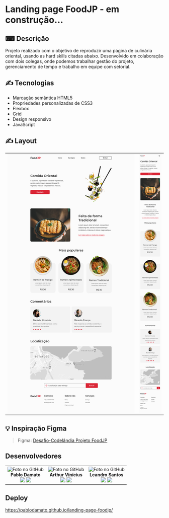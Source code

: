 # Landing page FoodJP - em construção...

## ⌨ Descrição

Projeto realizado com o objetivo de reproduzir uma página de culinária oriental, usando as hard skills citadas abaixo. Desenvolvido em colaboração com dois colegas, onde podemos trabalhar gestão do projeto, gerenciamento de tempo e trabalho em equipe com setorial.

## ✍️ Tecnologias

- Marcação semântica HTML5
- Propriedades personalizadas de CSS3
- Flexbox
- Grid
- Design responsivo
- JavaScript

## ✍️ Layout

<table>
  <tr>
    <td align="center"><img src="./assets/img/layout-desktop.png" alt="layout-desktop"></td>
    <td align="center"><img src="./assets/img/layout-mobile.png" alt="layout-mobile"></td>
  </tr>
</table>

</html>

## 💡 Inspiração Figma

> Figma: <a href="https://www.figma.com/file/Yb9IBH56g7T1hdIyZ3BMNO/Desafios---Codel%C3%A2ndia?node-id=107523-1216&t=5FQIRJ6yv9EY25yy-0">Desafio-Codelândia Projeto FoodJP</a>

## Desenvolvedores

<table align="center">
  <tr>
    <td align="center">
      <div>
        <img src="https://avatars.githubusercontent.com/u/75569069?v=4" width="120px;" alt="Foto no GitHub" class="profile"/><br>
          <b> Pablo Damato </b><br>
            <a href="https://www.linkedin.com/in/pablo-damato-gomes/" alt="Linkedin"><img src="https://img.shields.io/badge/LinkedIn-0077B5?style=for-the-badge&logo=linkedin&logoColor=white" height="20"><a>
            <a href="https://github.com/PabloDamato" alt="GitHub"><img src="https://img.shields.io/badge/GitHub-100000?style=for-the-badge&logo=github&logoColor=white" height="20"></a>
      </div>
    </td>
    <td align="center">
      <div>
        <img src="https://avatars.githubusercontent.com/u/106491276?v=4" width="120px;" alt="Foto no GitHub" class="profile"/><br>
          <b>Arthur Vinícius</b><br>
            <a href="https://www.linkedin.com/in/arthur-vinicius-b22202270/" alt="Linkedin"><img src="https://img.shields.io/badge/LinkedIn-0077B5?style=for-the-badge&logo=linkedin&logoColor=white" height="20"></a>
            <a href="https://github.com/Arthurvini17" alt="GitHub"><img src="https://img.shields.io/badge/GitHub-100000?style=for-the-badge&logo=github&logoColor=white" height="20"></a>
      </div>
    </td>
    <td align="center">
       <div>
        <img src="https://avatars.githubusercontent.com/u/115590346?v=4" width="120px;" alt="Foto no GitHub" class="profile"/><br>
          <b>Leandro Santos</b><br>
            <a href="https://www.linkedin.com/in/leandro-santos97/" alt="Linkedin"><img src="https://img.shields.io/badge/LinkedIn-0077B5?style=for-the-badge&logo=linkedin&logoColor=white" height="20"></a>
            <a href="https://github.com/leandro-geraldo" alt="Github"><img src="https://img.shields.io/badge/GitHub-100000?style=for-the-badge&logo=github&logoColor=white" height="20"></a>
      </div>
    </td>
  </tr>
</table>

## Deploy
https://pablodamato.github.io/landing-page-foodjp/
